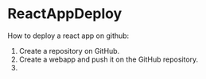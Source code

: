 # ReactAppDeploy
How to deploy a react app on github:

1) Create a repository on GitHub.
2) Create a webapp and push it on the GitHub repository.
3) 
